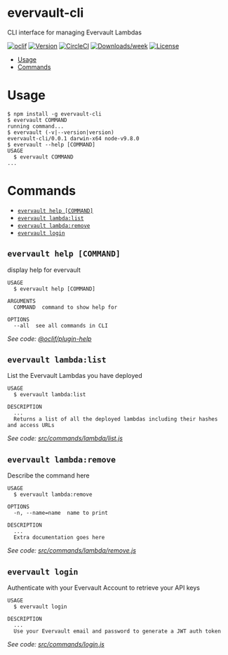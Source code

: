 evervault-cli
=============

CLI interface for managing Evervault Lambdas

[![oclif](https://img.shields.io/badge/cli-oclif-brightgreen.svg)](https://oclif.io)
[![Version](https://img.shields.io/npm/v/evervault-cli.svg)](https://npmjs.org/package/evervault-cli)
[![CircleCI](https://circleci.com/gh/evervault/evervault-cli/tree/master.svg?style=shield)](https://circleci.com/gh/evervault/evervault-cli/tree/master)
[![Downloads/week](https://img.shields.io/npm/dw/evervault-cli.svg)](https://npmjs.org/package/evervault-cli)
[![License](https://img.shields.io/npm/l/evervault-cli.svg)](https://github.com/evervault/evervault-cli/blob/master/package.json)

<!-- toc -->
* [Usage](#usage)
* [Commands](#commands)
<!-- tocstop -->
# Usage
<!-- usage -->
```sh-session
$ npm install -g evervault-cli
$ evervault COMMAND
running command...
$ evervault (-v|--version|version)
evervault-cli/0.0.1 darwin-x64 node-v9.8.0
$ evervault --help [COMMAND]
USAGE
  $ evervault COMMAND
...
```
<!-- usagestop -->
# Commands
<!-- commands -->
* [`evervault help [COMMAND]`](#evervault-help-command)
* [`evervault lambda:list`](#evervault-lambdalist)
* [`evervault lambda:remove`](#evervault-lambdaremove)
* [`evervault login`](#evervault-login)

## `evervault help [COMMAND]`

display help for evervault

```
USAGE
  $ evervault help [COMMAND]

ARGUMENTS
  COMMAND  command to show help for

OPTIONS
  --all  see all commands in CLI
```

_See code: [@oclif/plugin-help](https://github.com/oclif/plugin-help/blob/v2.1.6/src/commands/help.ts)_

## `evervault lambda:list`

List the Evervault Lambdas you have deployed

```
USAGE
  $ evervault lambda:list

DESCRIPTION
  ...
  Returns a list of all the deployed lambdas including their hashes and access URLs
```

_See code: [src/commands/lambda/list.js](https://github.com/evervault/evervault-cli/blob/v0.0.1/src/commands/lambda/list.js)_

## `evervault lambda:remove`

Describe the command here

```
USAGE
  $ evervault lambda:remove

OPTIONS
  -n, --name=name  name to print

DESCRIPTION
  ...
  Extra documentation goes here
```

_See code: [src/commands/lambda/remove.js](https://github.com/evervault/evervault-cli/blob/v0.0.1/src/commands/lambda/remove.js)_

## `evervault login`

Authenticate with your Evervault Account to retrieve your API keys

```
USAGE
  $ evervault login

DESCRIPTION
  ...
  Use your Evervault email and password to generate a JWT auth token
```

_See code: [src/commands/login.js](https://github.com/evervault/evervault-cli/blob/v0.0.1/src/commands/login.js)_
<!-- commandsstop -->
